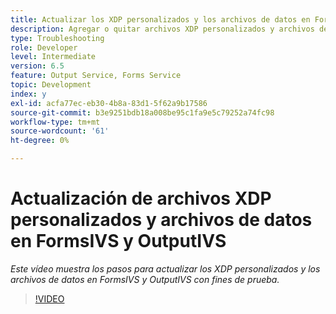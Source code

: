 ```yaml
---
title: Actualizar los XDP personalizados y los archivos de datos en FormsIVS y OutputIVS para fines de prueba
description: Agregar o quitar archivos XDP personalizados y archivos de datos en FormsIVS y OutputIVS
type: Troubleshooting
role: Developer
level: Intermediate
version: 6.5
feature: Output Service, Forms Service
topic: Development
index: y
exl-id: acfa77ec-eb30-4b8a-83d1-5f62a9b17586
source-git-commit: b3e9251bdb18a008be95c1fa9e5c79252a74fc98
workflow-type: tm+mt
source-wordcount: '61'
ht-degree: 0%

---
```


# Actualización de archivos XDP personalizados y archivos de datos en FormsIVS y OutputIVS

*Este vídeo muestra los pasos para actualizar los XDP personalizados y los archivos de datos en FormsIVS y OutputIVS con fines de prueba.*

>[!VIDEO](https://video.tv.adobe.com/v/335513?quality=12&learn=on)

